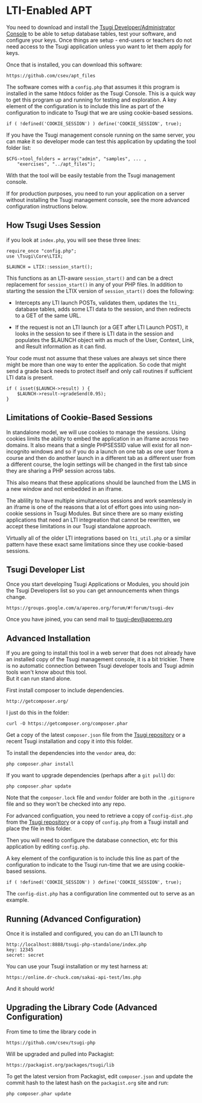 
LTI-Enabled APT
===============

You need to download and install the 
[Tsugi Developer/Administrator Console](https://github.com/csev/tsugi)
to be able to setup database tables, test your software, and configure 
your keys.   Once things are setup - end-users or teachers do not need 
access to the Tsugi application unless yuo want to let them apply for 
keys.

Once that is installed, you can download this software:

    https://github.com/csev/apt_files

The software comes with a `config.php` that assumes it this program is
installed in the same htdocs folder as the Tsugi Console.  This is a 
quick way to get this program up and running for testing and exploration.
A key element of the configuration is to include this line as part
of the configuration to indicate to Tsugi that we are using
cookie-based sessions.

    if ( !defined('COOKIE_SESSION') ) define('COOKIE_SESSION', true);

If you have the Tsugi management console running on the same server,
you can make it so developer mode can test this application by updating
the tool folder list:

    $CFG->tool_folders = array("admin", "samples", ... ,
        "exercises", "../apt_files");

With that the tool will be easily testable from the Tsugi management
console.

If for production purposes, you need to run your application on a server
without installing the Tsugi management console, see the more advanced
configuration instructions below.

How Tsugi Uses Session
----------------------

if you look at `index.php`, you will see these three lines:

    require_once "config.php";
    use \Tsugi\Core\LTIX;

    $LAUNCH = LTIX::session_start();

This functions as an LTI-aware `session_start()` and can be a drect replacement
for `session_start()` in any of your PHP files.  In addition to starting the 
session the LTIX version of `session_start()` does the following:

* Intercepts any LTI launch POSTs, validates them, updates the `lti_` database tables,
adds some LTI data to the session, and then redirects to a GET of the same URL.

* If the request is not an LTI launch (or a GET after LTI Launch POST), it looks in 
the session to see if there is LTI data in the session and populates the $LAUNCH object 
with as much of the User, Context, Link, and Result information as it can find.

Your code must not assume that these values are always set since there might be
more than one way to enter the application.  So code that might send a grade back 
needs to protect itself and only call routines if sufficient LTI data is present.

    if ( isset($LAUNCH->result) ) {
        $LAUNCH->result->gradeSend(0.95);
    }

Limitations of Cookie-Based Sessions
------------------------------------

In standalone model, we will use cookies to manage the sessions.   Using cookies
limits the ability to embed the application in an iframe across two domains.
It also means that a single PHPSESSID value will exist for all non-incognito
windows and so if you do a launch on one tab as one user from a course
and then do another launch in a different tab as a different user from a different
course, the login settings will be changed in the first tab since they are 
sharing a PHP session across tabs.

This also means that these applications should be launched from the LMS in 
a new window and not embedded in an iframe.

The ablility to have multiple simultaneous sessions and work seamlessly in an 
iframe is one of the reasons that a lot of effort goes into using non-cookie
sessions in Tsugi Modules.  But since there are so many
existing applications that need an LTI integreation that cannot be rewritten,
we accept these limitations in our Tsugi standalone approach.

Virtually all of the older LTI integrations based on `lti_util.php` or a similar
pattern have these exact same limitations since they use cookie-based sessions.

Tsugi Developer List
--------------------

Once you start developing Tsugi Applications or Modules, you should join the Tsugi
Developers list so you can get announcements when things change.

    https://groups.google.com/a/apereo.org/forum/#!forum/tsugi-dev

Once you have joined, you can send mail to tsugi-dev@apereo.org

Advanced Installation
---------------------

If you are going to install this tool in a web server that does not
already have an installed copy of the Tsugi management console,
it is a bit trickier.  There is no automatic connection between Tsugi developer 
tools and Tsugi admin tools won't know about this tool.   
But it can run stand alone.

First install composer to include dependencies.

    http://getcomposer.org/

I just do this in the folder:

    curl -O https://getcomposer.org/composer.phar

Get a copy of the latest `composer.json` file from the 
[Tsugi repository](https://github.com/csev/tsugi)
or a recent Tsugi installation and copy it into this folder.

To install the dependencies into the `vendor` area, do:

    php composer.phar install

If you want to upgrade dependencies (perhaps after a `git pull`) do:

    php composer.phar update

Note that the `composer.lock` file and `vendor` folder are 
both in the `.gitignore` file and so they won't be checked into
any repo.

For advanced configuation, you need to retrieve a copy of 
`config-dist.php` from the 
[Tsugi repository](https://github.com/csev/tsugi)
or a copy of `config.php`
from a Tsugi install and place the file in this folder.

Then you will need to configure the database connection, etc for this
application by editing `config.php`.  

A key element of the configuration is to include this line as part
of the configuration to indicate to the Tsugi run-time that we 
are using cookie-based sessions.

    if ( !defined('COOKIE_SESSION') ) define('COOKIE_SESSION', true);

The `config-dist.php` has a configuration line commented out to 
serve as an example.

Running (Advanced Configuration)
--------------------------------

Once it is installed and configured, you can do an LTI launch to

    http://localhost:8888/tsugi-php-standalone/index.php
    key: 12345
    secret: secret

You can use your Tsugi installation or my test harness at:

    https://online.dr-chuck.com/sakai-api-test/lms.php

And it should work!

Upgrading the Library Code (Advanced Configuration)
---------------------------------------------------

From time to time the library code in

    https://github.com/csev/tsugi-php

Will be upgraded and pulled into Packagist:

    https://packagist.org/packages/tsugi/lib

To get the latest version from Packagist, edit `composer.json` and
update the commit hash to the latest hash on the `packagist.org` site
and run:

    php composer.phar update


